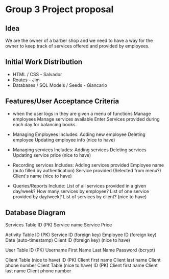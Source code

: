 # Group 3 Project proposal

## Idea
We are the owner of a barber shop and we need to have a way for the owner to keep track of services offered and provided by employees.  


## Initial Work Distribution
- HTML / CSS - Salvador
- Routes - Jim
- Databases / SQL Models / Seeds - Giancarlo 


## Features/User Acceptance Criteria

* when the user logs in they are given a menu of functions
    Manage employees
    Manage services available
    Enter Services provided during each day for balancing books

* Managing Employees
    Includes: 
        Adding new employee
        Deleting employee
        Updating employee info (nice to have)

* Managing services
    Includes:
        Adding services
        Deleting services
        Updating service price (nice to have)

*  Recording services
    Includes:
        Adding services provided
            Employee name (auto filled by authentication)
            Service provided (Selected from menu?)
            Client's name (nice to have)
            

* Queries/Reports
    Include:
        List of all services provided in a given day/week?
        How many services by employee?
        List of one service provided by day/week?
        List of services by client? (nice to have)




## Database Diagram

Services Table
    ID (PK)
    Service name
    Service Price

Activity Table
    ID (PK)
    Service ID (foreign key)
    Employee ID (foreign key)
    Date (auto-timestamp)
    Client ID (foreign key) (nice to have)

User Table
    ID (PK)
    Username
    First Name
    Last Name
    Password (bcrypt)

Client Table (nice to have)
    ID (PK)
    Client first name
    Client last name
    Client phone number
    Client Table (nice to have)
    ID (PK)
    Client first name
    Client last name
    Client phone number
